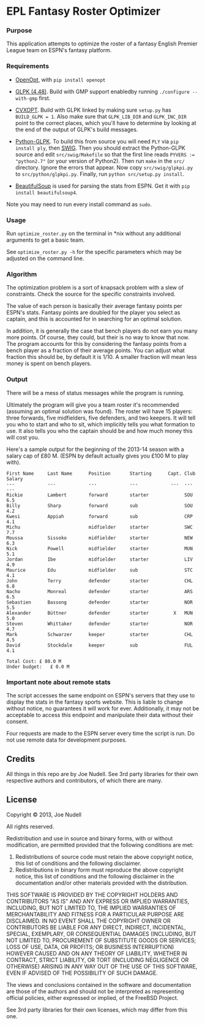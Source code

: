 EPL Fantasy Roster Optimizer
===

### Purpose

This application attempts to optimize the roster of a fantasy English Premier League team on ESPN's fantasy platform.

### Requirements
* [OpenOpt](http://openopt.org/), with `pip install openopt`

* [GLPK \(4.48\)](http://www.gnu.org/software/glpk/). Build with GMP support enabledby running `./configure --with-gmp` first.

* [CVXOPT](http://cvxopt.org/). Build with GLPK linked by making sure `setup.py` has `BUILD_GLPK = 1`. Also make sure that `GLPK_LIB_DIR` and `GLPK_INC_DIR` point to the correct places, which you'll have to determine by looking at the end of the output of GLPK's build messages.

* [Python-GLPK](http://www.dcc.fc.up.pt/~jpp/code/python-glpk/). To build this from source you will need `PLY` via `pip install ply`, then [SWIG](http://www.swig.org/download.html). Then you should extract the Python-GLPK source and edit `src/swig/Makefile` so that the first line reads `PYVERS := "python2.7"` (or your version of Python2). Then run `make` in the `src/` directory. Ignore the errors that appear. Now copy `src/swig/glpkpi.py` to `src/python/glpkpi.py`. Finally, run `python src/setup.py install`.

* [BeautifulSoup](http://www.crummy.com/software/BeautifulSoup/bs4/doc/) is used for parsing the stats from ESPN. Get it with `pip install beautifulsoup4`.

Note you may need to run every install command as `sudo`.

### Usage

Run `optimize_roster.py` on the terminal in \*nix without any additional arguments to get a basic team.

See `optimize_roster.py -h` for the specific parameters which may be adjusted on the command line.

### Algorithm

The optimization problem is a sort of knapsack problem with a slew of constraints. Check the source for the specific constraints involved.

The value of each person is basically their average fantasy points per ESPN's stats. Fantasy points are doubled for the player you select as captain, and this is accounted for in searching for an optimal solution.

In addition, it is generally the case that bench players do not earn you many more points. Of course, they could, but their is no way to know that now. The program accounts for this by considering the fantasy points from a bench player as a fraction of their average points. You can adjust what fraction this should be, by default it is 1/10. A smaller fraction will mean less money is spent on bench players.

### Output

There will be a mess of status messages while the program is running.

Ultimately the program will give you a team roster it's recommended (assuming an optimal solution was found). The roster will have 15 players: three forwards, five midfielders, five defenders, and two keepers. It will tell you who to start and who to sit, which implicitly tells you what formation to use. It also tells you who the captain should be and how much money this will cost you.

Here's a sample output for the beginning of the 2013-14 season with a salary cap of £80 M. (ESPN by default actually gives you £100 M to play with).

    First Name     Last Name      Position       Starting      Capt. Club Salary 
    ---            ---            ---            ---            ---  ---  ---    
    Rickie         Lambert        forward        starter             SOU  6.5    
    Billy          Sharp          forward        sub                 SOU  4.2    
    Kwesi          Appiah         forward        sub                 CRP  4.1    
    Michu                         midfielder     starter             SWC  7.7    
    Moussa         Sissoko        midfielder     starter             NEW  6.3    
    Nick           Powell         midfielder     starter             MUN  5.1    
    Jordan         Ibe            midfielder     starter             LIV  4.9    
    Maurice        Edu            midfielder     sub                 STC  4.1    
    John           Terry          defender       starter             CHL  6.8    
    Nacho          Monreal        defender       starter             ARS  6.5    
    Sebastien      Bassong        defender       starter             NOR  5.5    
    Alexander      Büttner        defender       starter         X   MUN  5.0    
    Steven         Whittaker      defender       starter             NOR  4.7    
    Mark           Schwarzer      keeper         starter             CHL  4.5    
    David          Stockdale      keeper         sub                 FUL  4.1    

    Total Cost: £ 80.0 M
    Under budget:   £ 0.0 M



### Important note about remote stats

The script accesses the same endpoint on ESPN's servers that they use to display the stats in the fantasy sports website. This is liable to change without notice, no guarantees it will work for ever. Additionally, it may not be acceptable to access this endpoint and manipulate their data without their consent.

Four requests are made to the ESPN server every time the script is run. Do not use remote data for development purposes.

## Credits
All things in this repo are by Joe Nudell. See 3rd party libraries for their own respective authors and contributors, of which there are many.

## License
Copyright &copy; 2013, Joe Nudell

All rights reserved.

Redistribution and use in source and binary forms, with or without
modification, are permitted provided that the following conditions are met: 

1. Redistributions of source code must retain the above copyright notice, this
   list of conditions and the following disclaimer. 
2. Redistributions in binary form must reproduce the above copyright notice,
   this list of conditions and the following disclaimer in the documentation
   and/or other materials provided with the distribution. 

THIS SOFTWARE IS PROVIDED BY THE COPYRIGHT HOLDERS AND CONTRIBUTORS "AS IS" AND
ANY EXPRESS OR IMPLIED WARRANTIES, INCLUDING, BUT NOT LIMITED TO, THE IMPLIED
WARRANTIES OF MERCHANTABILITY AND FITNESS FOR A PARTICULAR PURPOSE ARE
DISCLAIMED. IN NO EVENT SHALL THE COPYRIGHT OWNER OR CONTRIBUTORS BE LIABLE FOR
ANY DIRECT, INDIRECT, INCIDENTAL, SPECIAL, EXEMPLARY, OR CONSEQUENTIAL DAMAGES
(INCLUDING, BUT NOT LIMITED TO, PROCUREMENT OF SUBSTITUTE GOODS OR SERVICES;
LOSS OF USE, DATA, OR PROFITS; OR BUSINESS INTERRUPTION) HOWEVER CAUSED AND
ON ANY THEORY OF LIABILITY, WHETHER IN CONTRACT, STRICT LIABILITY, OR TORT
(INCLUDING NEGLIGENCE OR OTHERWISE) ARISING IN ANY WAY OUT OF THE USE OF THIS
SOFTWARE, EVEN IF ADVISED OF THE POSSIBILITY OF SUCH DAMAGE.

The views and conclusions contained in the software and documentation are those
of the authors and should not be interpreted as representing official policies, 
either expressed or implied, of the FreeBSD Project.

See 3rd party libraries for their own licenses, which may differ from this one.
